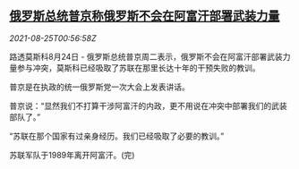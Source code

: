 <!--1629853262000-->
[俄罗斯总统普京称俄罗斯不会在阿富汗部署武装力量](https://cn.reuters.com/article/putin-afghanistan-0824-tues-idCNKBS2FQ01Y)
------

<div><i>2021-08-25T00:56:58Z</i></div><p>路透莫斯科8月24日 - 俄罗斯总统普京周二表示，俄罗斯不会在阿富汗部署武装力量参与冲突，莫斯科已经吸取了苏联在那里长达十年的干预失败的教训。</p><p>普京是在执政的统一俄罗斯党一次大会上发表讲话。</p><p>普京说：“显然我们不打算干涉阿富汗的内政，更不用说在冲突中部署我们的武装部队了。”</p><p>“苏联在那个国家有过亲身经历。我们已经吸取了必要的教训。”</p><p>苏联军队于1989年离开阿富汗。(完)</p>
